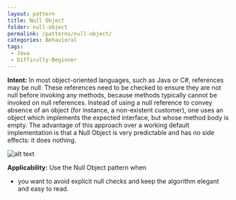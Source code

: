 ```yaml
---
layout: pattern
title: Null Object
folder: null-object
permalink: /patterns/null-object/
categories: Behavioral
tags:
 - Java
 - Difficulty-Beginner
---
```


**Intent:** In most object-oriented languages, such as Java or C#, references
may be null. These references need to be checked to ensure they are not null
before invoking any methods, because methods typically cannot be invoked on
null references. Instead of using a null reference to convey absence of an
object (for instance, a non-existent customer), one uses an object which
implements the expected interface, but whose method body is empty. The
advantage of this approach over a working default implementation is that a Null
Object is very predictable and has no side effects: it does nothing.

![alt text](./etc/null-object.png "Null Object")

**Applicability:** Use the Null Object pattern when

* you want to avoid explicit null checks and keep the algorithm elegant and easy to read.

